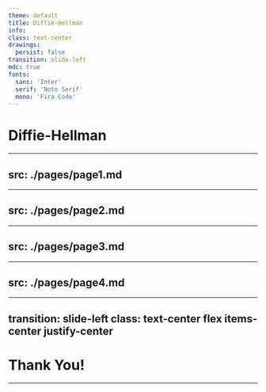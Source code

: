 ```yaml
---
theme: default
title: Diffie-Hellman
info:
class: text-center
drawings:
  persist: false
transition: slide-left
mdc: true
fonts:
  sans: 'Inter'
  serif: 'Noto Serif'
  mono: 'Fira Code'
---
```


# Diffie-Hellman

---
src: ./pages/page1.md
---

<!-- -->

---
src: ./pages/page2.md
---

<!-- -->

---
src: ./pages/page3.md
---

<!-- -->

---
src: ./pages/page4.md
---

<!-- -->

---
transition: slide-left
class: text-center flex items-center justify-center
---

# Thank You!

---

